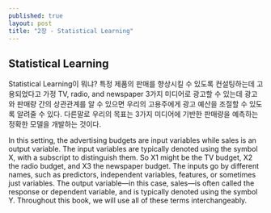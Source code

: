 ```yaml
---
published: true
layout: post
title: "2장 - Statistical Learning"
---
```




## Statistical Learning
Statistical Learning이 뭐냐?
특정 제품의 판매를 향상시킬 수 있도록 컨설팅하는데 고용되었다고 가정
TV, radio, and newspaper 3가지 미디어로 광고할 수 있는데 광고와 판매량 간의 상관관계를 알 수 있으면 우리의 고용주에게 광고 예산을 조절할 수 있도록 알려줄 수 있다.
다른말로 우리의 목표는 3가지 미디어에 기반한 판매량을 예측하는 정확한 모델을 개발하는 것이다.

In this setting, the advertising budgets are input variables while sales is an output variable. The input variables are typically denoted using the symbol X, with a subscript to distinguish them. So X1 might be the TV budget, X2 the radio budget, and X3 the newspaper budget. The inputs go by different names, such as predictors, independent variables, features, or sometimes just variables. The output variable—in this case, sales—is often called the response or dependent variable, and is typically denoted using the symbol Y. Throughout this book, we will use all of these terms interchangeably.

